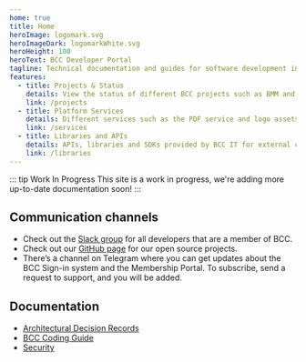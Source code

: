 ```yaml
---
home: true
title: Home
heroImage: logomark.svg
heroImageDark: logomarkWhite.svg
heroHeight: 100
heroText: BCC Developer Portal
tagline: Technical documentation and guides for software development in BCC
features:
  - title: Projects & Status
    details: View the status of different BCC projects such as BMM and BrunstadTV
    link: /projects
  - title: Platform Services
    details: Different services such as the PDF service and logo assets
    link: /services
  - title: Libraries and APIs
    details: APIs, libraries and SDKs provided by BCC IT for external consumption
    link: /libraries
---
```


::: tip Work In Progress
This site is a work in progress, we're adding more up-to-date documentation soon!
:::

## Communication channels
* Check out the [Slack group](https://bccdev.slack.com/) for all developers that are a member of BCC.
* Check out our [GitHub page](https://github.com/bcc-code) for our open source projects.
* There’s a channel on Telegram where you can get updates about the BCC Sign-in system and the Membership Portal. To subscribe, send a request to support, and you will be added.

## Documentation
* [Architectural Decision Records](./architectural-decision-records/index.md)
* [BCC Coding Guide](./guides/coding-guide.md)
* [Security](./security/index.md)
